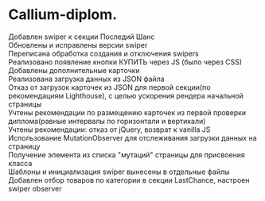 # Callium-diplom.
Добавлен swiper к секции Последий Шанс\
Обновлены и исправлены версии swiper\
Переписана обработка создания и отключения swipers\
Реализовано появление кнопки КУПИТЬ через JS (было через CSS)\
Добавлены дополнительные карточки\
Реализована загрузка данных из JSON файла\
Отказ от загрузок карточек из JSON для первой
секции(по рекомендациям Lighthouse), с целью ускорения рендера начальной страницы\
Учтены рекомендации по размещению карточек из первой проверки диплома(равные 
интервалы по горизонтали и вертикали)\
Учтены рекомендации: отказ от jQuery, возврат к vanilla JS\
Использование MutationObserver для отслеживания загрузки данных на страницу\
Получение элемента из списка "мутаций" страницы для присвоения класса\
Шаблоны и инициализация swiper вынесены в отдельные файлы\
Добавлен отбор товаров по категории в секции LastChance, настроен swiper observer